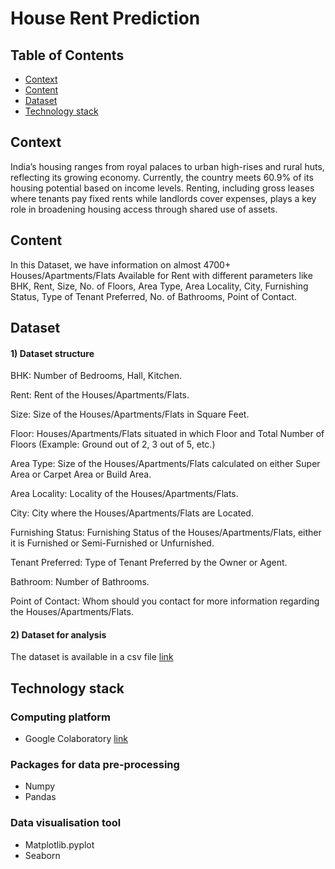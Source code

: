 # House Rent Prediction

## Table of Contents
* [Context](#Context)
* [Content](#Content)
* [Dataset](#dataset)
* [Technology stack](#technology_stack)
<!-- * [License](#license) -->

## Context

India’s housing ranges from royal palaces to urban high-rises and rural huts, reflecting its growing economy. Currently, the country meets 60.9% of its housing potential based on income levels. Renting, including gross leases where tenants pay fixed rents while landlords cover expenses, plays a key role in broadening housing access through shared use of assets.

## Content

In this Dataset, we have information on almost 4700+ Houses/Apartments/Flats Available for Rent with different parameters like BHK, Rent, Size, No. of Floors, Area Type, Area Locality, City, Furnishing Status, Type of Tenant Preferred, No. of Bathrooms, Point of Contact.

## Dataset

#### 1) Dataset structure

BHK: Number of Bedrooms, Hall, Kitchen.

Rent: Rent of the Houses/Apartments/Flats.

Size: Size of the Houses/Apartments/Flats in Square Feet.

Floor: Houses/Apartments/Flats situated in which Floor and Total Number of Floors (Example: Ground out of 2, 3 out of 5, etc.)

Area Type: Size of the Houses/Apartments/Flats calculated on either Super Area or Carpet Area or Build Area.

Area Locality: Locality of the Houses/Apartments/Flats.

City: City where the Houses/Apartments/Flats are Located.

Furnishing Status: Furnishing Status of the Houses/Apartments/Flats, either it is Furnished or Semi-Furnished or Unfurnished.

Tenant Preferred: Type of Tenant Preferred by the Owner or Agent.

Bathroom: Number of Bathrooms.

Point of Contact: Whom should you contact for more information regarding the Houses/Apartments/Flats.

#### 2) Dataset for analysis

The dataset is available in a csv file [link](https://www.kaggle.com/datasets/iamsouravbanerjee/house-rent-prediction-dataset/data)

## Technology stack

### Computing platform

- Google Colaboratory [link](https://colab.research.google.com/)

### Packages for data pre-processing

- Numpy
- Pandas

### Data visualisation tool

- Matplotlib.pyplot
- Seaborn 
